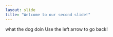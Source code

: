 ```yaml
---
layout: slide
title: "Welcome to our second slide!"
---
```

what the dog doin
Use the left arrow to go back!
